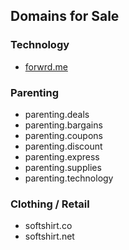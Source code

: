 ## Domains for Sale

### Technology
* [forwrd.me](https://www.namecheap.com/domains/registration/results/?domain=forward.me)

### Parenting
* parenting.deals
* parenting.bargains
* parenting.coupons
* parenting.discount
* parenting.express
* parenting.supplies
* parenting.technology

### Clothing / Retail
* softshirt.co
* softshirt.net

